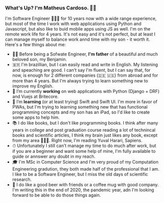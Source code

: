 ### What's Up? I'm Matheus Cardoso. 🧔🏻

I'm Software Engineer 👨🏻‍💻 for 10 years now with a wide range experience, but most of the time I work with web applications using Python and Javascript, but also like to buid mobile apps using JS as well. I'm on the remote work life for 4 years. It's not easy and it's not perfect, but at least I can manage myself to balance work annd time with my son - it worth it. Here's a few things about me: 

- 👨‍👦 Before being a Sofwate Engineer, **I'm father** of a beautiful and much beloved son, my Benjamin. 
- 🇧🇷 I'm brazillian, but I can easily read and write in English. My listening and speaching are good. I can't say I'm fluent, but I can say that, for now, is enough for 2 different companies (🇩🇪 🇺🇸) from abroad and for more than 4 years. But I'm always trying to learn something new to improve my English. 
- 🔭 I’m currently **working** on web applications with Python (Django + DRF) and Vuejs at Britecore.
- 🌱 I’m **learning** (or at least trying) Swift and Swift UI. I'm more in favor of PWAs, but I'm trying to learning something new that has functional programming concepts and my son has an iPad, so I'd like to create some apps to help him. 
- 📚 I do like books, but I don't like programming books. I think after many years in college and post graduation course reading a lot of technincal books and scientific articles, I think my brain just likes any book, except from my area 🤷🏻‍♂️. Right now, I'm reading Yuval Harari, Sapiens. 
- ⏱ Unfortunately I still can't manage my time to do much after work, but if you are a beginner and want some help of mine, I'm fully available to guide or annswer any doubt in my reach. 
- 🎓 I'm MSc in Computer Science and I'm very proud of my Computation Engineering gradution, they both made half of the professional that I am. I like to be a Software Engineer, but I miss the old days of scientific research.
- 🍻 I do like a good beer with friends or a coffee mug with good company. I'm writing this in the end of 2020, the pandemic year, adn I'm looking forward to be able to do those things again. 
